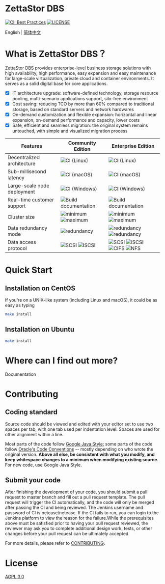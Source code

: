 # ZettaStor DBS

[![CII Best Practices](https://bestpractices.coreinfrastructure.org/projects/1486/badge)](https://bestpractices.coreinfrastructure.org/projects/1486)
[![LICENSE](https://img.shields.io/badge/licence-AGPL--3-blue.png)](https://github.com/lanewu/dbs/blob/master/LICENSE)

English | [简体中文](README-zh.md)

# What is ZettaStor DBS？

ZettaStor DBS provides enterprise-level business storage solutions with high availability, high performance, easy expansion and easy maintenance for large-scale virtualization, private cloud and container environments. It serves as a solid digital base for core applications.

- [x] IT architecture upgrade: software-defined technology, storage resource pooling, multi-scenario applications support, silo-free environment
- [x] Cost saving: reducing TCO by more than 60% compared to traditional storage, based on standard servers and network hardwares
- [x] On-demand customization and flexible expansion: horizontal and linear expansion, on-demand performance and capacity, lower costs
- [x] Safe, efficient and seamless migration: the original system remains untouched, with simple and visualized migration process

| Features | Community Edition  | Enterprise Edition | 
| ------------- | ------------- |  ------------- | 
| Decentralized architecture | ![CI (Linux)](https://img.shields.io/badge/-supported-brightgreen)| ![CI (Linux)](https://img.shields.io/badge/-supported-brightgreen) |
| Sub-millisecond latency | ![CI (macOS)](https://img.shields.io/badge/-supported-brightgreen) | ![CI (macOS)](https://img.shields.io/badge/-supported-brightgreen) |
| Large-scale node deployment | ![CI (Windows)](https://img.shields.io/badge/-supported-brightgreen) | ![CI (Windows)](https://img.shields.io/badge/-supported-brightgreen) |
| Real-time customer support | ![Build documentation](https://img.shields.io/badge/-unsupported-red)| ![Build documentation](https://img.shields.io/badge/-supported-brightgreen) |
| Cluster size | ![minimum](https://img.shields.io/badge/minimum-%E2%89%A53-blue) ![maximum](https://img.shields.io/badge/maximum-%E2%89%A510000-blue) | ![minimum](https://img.shields.io/badge/minimum-%E2%89%A53-blue) ![maximum](https://img.shields.io/badge/maximum-%E2%89%A510000-blue) |
| Data redundancy mode | ![redundancy](https://img.shields.io/badge/-2%20copies-blue) | ![redundancy](https://img.shields.io/badge/-2%20copies-blue) ![redundancy](https://img.shields.io/badge/-3%20copies-blue) |
| Data access protocol | ![SCSI](https://img.shields.io/badge/-scsi-blue)  ![ISCSI](https://img.shields.io/badge/-iscsi-blue) | ![SCSI](https://img.shields.io/badge/-scsi-blue)  ![ISCSI](https://img.shields.io/badge/-iscsi-blue) ![CIFS](https://img.shields.io/badge/-cifs-blue)  ![NFS](https://img.shields.io/badge/-nfs-blue)  |

# Quick Start

## Installation on CentOS

If you're on a UNIX-like system (including Linux and macOS), it could be as easy as typing

```bash
make install
```
## Installation on Ubuntu
```bash
make install
```

# Where can I find out more?
Documentation

# Contributing

## Coding standard
Source code should be viewed and edited with your editor set to use two spaces per tab, with one tab used per indentation level. Spaces are used for other alignment within a line.

Most parts of the code follow [Google Java Style](https://google.github.io/styleguide/javaguide.html); some parts of the code follow [Oracle's Code Conventions](https://www.oracle.com/java/technologies/javase/codeconventions-contents.html) -- mostly depending on who wrote the original version. **Above all else, be consistent with what you modify, and keep whitespace changes to a minimum when modifying existing source.** For new code, use Google Java Style.

## Submit your code
After finishing the development of your code, you should submit a pull request to master branch and fill out a pull request template. The pull request will trigger the CI automatically, and the code will only be merged after passing the CI and being reviewed. The Jenkins username and password of CI is netease/netease. If the CI fails to run, you can login to the Jenkins platform to view the reason for the failure.While the prerequisites above must be satisfied prior to having your pull request reviewed, the reviewer may ask you to complete additional design work, tests, or other changes before your pull request can be ultimately accepted.

For more details, please refer to [CONTRIBUTING](CONTRIBUTING.md).

# License
[AGPL 3.0](LICENSE)
